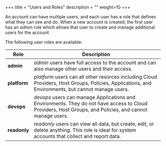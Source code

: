 +++
title = "Users and Roles"
description = ""
weight=10
+++

An account can have multiple users, and each user has a role that
defines what they can see and do. When a new account is created, the
first user has an *admin* role which allows that user to create and
manage additional users for the account.

The following user roles are available:

  Role | Description
  -----|--------
  **admin** | *admin* users have full access to the account and can also manage other users and their access.
  **platform** | *platform* users can all other resorces including Cloud Providers, Host Groups, Policies, Applications, and Environments, but cannot manage users.
  **devops** | *devops* users can manage Applications and Environments. They do not have access to Cloud Providers, Host Groups, and Policies, and cannot manage users.
  **readonly** | *readonly* users can view all data, but create, edit, or delete anything. This role is ideal for system accounts that collect and report data.

